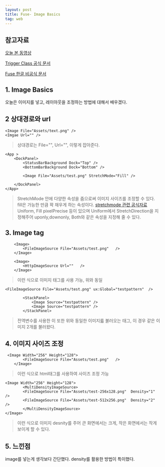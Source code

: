 ```yaml
---
layout: post
title: Fuse- Image Basics
tag: web
---
```


참고자료
---

[오늘 본 동영상](https://www.youtube.com/watch?v=d5lA0yyq9g0&list=PLdlqWm6b-XALJgM3fGa4q95Yipsgb8Q1o&index=3)

[Trigger Class 공식 문서](https://www.fusetools.com/docs/fuse/triggers/trigger)

[Fuse 한글 비공식 문서](https://fanyhong.gitbooks.io/fuse_docs_kr/content/d_UX_Markup/04_Classes_uxClass.html)

## 1. Image Basics
 오늘은 이미지를 넣고, 레이아웃을 조정하는 방법에 대해서 배우겠다.
 
 
 
## 2 상대경로와 url
```
<Image File="Assets/text.png" />
<Imgae Url="" />

```
> 상대경로는 File="", Url="", 이렇게 잡아준다.

```
<App >
    <DockPanel>
        <StatusBarBackground Dock="Top" />
        <BottomBarBackground Dock="Bottom" />

        <Image File="Assets/test.png" StretchMode="Fill" />

    </DockPanel>
</App>

```
> StretchMode 안에 다양한 속성을 줌으로써 이미지 사이즈를 조정할 수 있다. fill은 가능한 만큼 꽉 채우게 하는 속성이다.
> [stretchmode 관련 공식자료](https://www.fusetools.com/docs/fuse/elements/stretchmode)
> Uniform, Fill pixelPrecise 등이 있으며 Uniform에서 StretchDirection을 지정해주어  uponly,downonly, Both와 같은 속성을 지정해 줄 수 있다.

## 3. Image tag

```
	<Image>
        <FileImageSource File="Assets/test.png"   />
    </Image>
        
    <Image>
        <HttpImageSource Url=""   />
    </Image>
```
> 이런 식으로 이미지 태그를 사용 가능, 위와 동일

```
<FileImageSource File="Assets/test.png" ux:Global="testpattern"  />

        <StackPanel>
            <Image Source="testpattern" />
            <Image Source="testpattern" />
        </StackPanel>
```
> 전역변수를 사용한 이 또한 위와 동일한 이미지륿 불러오는 태그, 이 경우 같은 이미지 2개를 불러왔다.

## 4. 이미지 사이즈 조정
```
 <Image Width="256" Height="128">
        <FileImageSource File="Assets/test.png"   />
    </Image>
```
> 이런 식으로 html태그를 사용하여 사이즈 조정 가능

```
<Image Width="256" Height="128">
        <MultiDensityImageSource>
        <FileImageSource File="Assets/test-256x128.png"  Density="1" />
        <FileImageSource File="Assets/test-512x256.png"  Density="2" />
        </MultiDensityImageSource>
</Image>
```
>이런 식으로 이미지 desnity를 주어 큰 화면에서는 크게, 작은 화면에서는 작게 보이게 할 수 있다.

## 5. 느낀점 
 image를 넣는게 생각보다 간단했다.
 density를 활용한 방법이 특이했다.